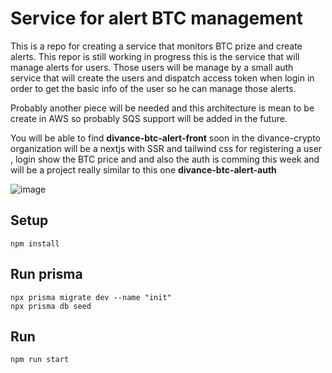 # Service for alert BTC management

This is a repo for creating a service that monitors BTC prize and create alerts. This repor is still working in progress this is the service that will manage alerts for users. Those users will be manage by a small auth service that will create the users and dispatch access token when login in order to get the basic info of the user so he can manage those alerts.

Probably another piece will be needed and this architecture is mean to be create in AWS so probably SQS support will be added in the future.

You will be able to find <strong>divance-btc-alert-front</strong> soon in the divance-crypto organization will be a nextjs with SSR and tailwind css for registering a user , login show the BTC price and
and also the auth is comming this week and will be a project really similar to this one <strong>divance-btc-alert-auth</strong>

![image](https://user-images.githubusercontent.com/3521485/136714080-841dd0f2-3696-4044-9c26-8e26a194abab.png)

## Setup

```shell
npm install
```

## Run prisma

```shell
npx prisma migrate dev --name "init"
npx prisma db seed
```

## Run

```shell
npm run start
```


